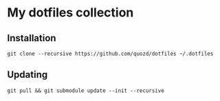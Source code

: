 # My dotfiles collection

## Installation
```
git clone --recursive https://github.com/quozd/dotfiles ~/.dotfiles
```

## Updating
```
git pull && git submodule update --init --recursive
```
